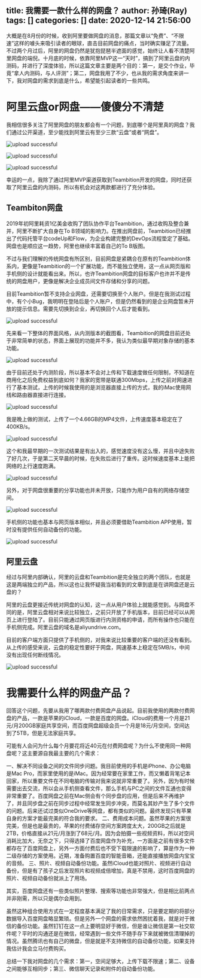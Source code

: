 title: 我需要一款什么样的网盘？
author: 孙琦(Ray)
tags: []
categories: []
date: 2020-12-14 21:56:00
---
大概是在8月份的时候，收到阿里要做网盘的消息，那篇文章以“免费”、“不限速”这样的噱头来吸引读者的眼球，直击目前网盘的痛点，当时确实赚足了流量。不过两个月过后，阿里的网盘仍然是犹抱琵琶半遮面的感觉，始终让人看不清楚阿里网盘的端倪。十月底的时候，依靠阿里MVP这一“天时”，搞到了阿里云盘的内测码，并进行了深度体验，所以这篇文章主要是两个目的：第一，是交个作业，毕竟“拿人内测码，与人评测”；第二，网盘我用了不少，也从我的需求角度来讲一下，我对网盘的需求到底是什么，希望能引起读者的一些共鸣。

<!-- more -->

# 阿里云盘or网盘——傻傻分不清楚

我相信很多关注了阿里网盘的朋友都会有一个问题，到底哪个是阿里真的网盘？我们通过公开渠道，至少能找到阿里云有至少三款“云盘”或者“网盘”。

![upload successful](/images/pasted-97.png)

![upload successful](/images/pasted-98.png)

![upload successful](/images/pasted-99.png)

幸运的一点，我除了通过阿里MVP渠道获取到Teambition开发的网盘，同时还获取了阿里云盘的内测码，所以有机会对这两款都进行了充分体验。

## Teambiton网盘

2019年初阿里耗资1亿美金收购了团队协作平台Teambition，通过收购及整合兼并，阿里不断扩大自身在To B领域的影响力。在推出网盘前，Teambition已经推出了代码托管平台codeUp和Flow，为企业构建完整的DevOps流程垫定了基础。网盘也是顺应这一趋势，阿里也继续丰富着自己的To B版图。

不过与我们理解的传统网盘有所区别，目前网盘是紧耦合在原有的Teambition体系内，更像是Teambition的一个扩展功能，而不能独立使用，这一点从网页版和手机侧的设计就能看出来。所以，也许Teambition网盘的目标客户也许并不是传统的网盘用户，更像是解决企业成员间文件存储和分享的问题。

目前Teambition暂不支持企业网盘，还需要切换至个人账户。但是在我测试过程中，有个小Bug，我明明在登陆后是个人账户，但是仍然看到的是企业网盘暂未开放的提示信息。需要先切换到企业，再切换回个人后才能看到。

![upload successful](/images/pasted-100.png)

先来看一下整体的界面风格，从内测版本的截图看，Teambition的网盘目前还处于非常简单的状态，界面上展现的功能并不多，我认为类似最早期对象存储的基本功能。

![upload successful](/images/pasted-101.png)

由于目前还处于内测阶段，所以基本不会对上传和下载速度做任何限制，不知道在商用化之后免费权益到底如何？我家的宽带是联通300Mbps，上传之前对网速进行了基本测试，上传的时候我使用的是浏览器直接上传的方式，我的iMac使用网线和路由器直接进行连接。

![upload successful](/images/pasted-103.png)

我是晚上做的测试，上传了一个4.66GB的MP4文件，上传速度基本稳定在了400KB/s。

![upload successful](/images/pasted-104.png)

这个和我最早期的一次测试结果是有出入的，感觉速度没有这么慢，并且中途失败了好几次，于是第二天早晨的时候，在失败后进行了重传。这时候速度基本上能把网络的上行速度跑满。

![upload successful](/images/pasted-107.png)

另外，对于网盘很重要的分享功能也并未开放，只能作为用户自有的网络存储空间。

![upload successful](/images/pasted-105.png)

手机侧的功能也基本与网页版本相似，并且必须要借助Teambition APP使用，暂时没有提供任何自动备份的功能。

![upload successful](/images/pasted-106.png)

## 阿里云盘

经过与阿里内部确认，阿里的云盘和Teambition是完全独立的两个团队，也就是这是两端独立的产品，所以这也让我怀疑我当初看到的文章到底是在讲网盘还是云盘的？

阿里的云盘更接近传统对网盘的认知，这一点从用户体验上就能感觉到。与网盘不同的是，阿里云盘相对来说比较独立，之前只开放了手机版本，目前已经可以从网页上进行登陆了。目前只能通过网页版进行内测资格的申请，而所有操作也只能在手机侧完成。阿里云盘的域名是aliyundrive.com。

目前的客户端方面只提供了手机侧的，对我来说比较重要的客户端的还没有看到。从上传的感受来说，云盘的稳定性要好于网盘，网速基本上稳定在5MB/s，中间没有出现任何断线情况。

![upload successful](/images/pasted-108.png)


# 我需要什么样的网盘产品？

回答这个问题，先要从我用了哪两款付费网盘产品说起。目前我使用的两款付费网盘的产品，一款是苹果的iCloud，一款是百度的网盘。iCloud的费用一个月是21元/月200GB家庭共享空间，而百度网盘超级会员一个月是18元/月空间，空间达到了5TB，但是无法家庭共享。

可能有人会问为什么每个月要花将近40元在付费网盘呢？为什么不使用同一种网盘呢？这主要源自我最主要的几个需求：

一、解决不同设备之间的文件同步问题。我目前使用的手机是iPhone、办公电脑是Mac Pro，而家里使用的是iMac。因为经常要在家里工作，而又懒着背笔记本回家，所以重要文件在不同电脑的传输对我来说就非常重要了。另外，因为有时候需要出去交流，所以会从手机侧查看文件，那么手机与PC之间的文件互通也变得非常重要了。百度网盘之前在Mac侧会有个同步盘的应用，但是后来不再维护了，并且同步盘之前在同步过程中经常发生同步冲突，而莫名其妙产生了多个文件的问题。后来还试过类似OneDrive等网盘，都有类似的问题。最终发现只有苹果自身的方案才能最完美的符合我的要求。
二、费用成本问题。虽然苹果的方案很完美，但是也是最贵的，苹果的付费储存空间方案跨度太大，200GB之后就是2TB，价格直接从21元/月涨到了68元/月。因为会拍摄一些视频资料，所以对空间消耗比加大，无奈之下，只得选择了百度网盘作为补充，一方面是之前有很多文件都存在了百度网盘上，另外一方面付费后也不受下载限速的影响了，算是作为一种二级存储的方案使用。近期，准备购置百度的智能音箱，还能直接播放网盘内宝宝的音频。
三、照片、视频自动备份功能。虽然iCloud也能对照片、视频进行自动备份，但是有了孩子之后发现照片和视频成倍增加，真是不禁用，这时百度网盘的照片、视频自动备份就派上了用场。

其实，百度网盘还有一些类似照片整理、搜索等功能也非常强大，但是相比前两点并非刚需，所以只是偶尔会用到。

虽然这种组合使用方式在一定程度基本满足了我的日常需求，只是要定期的将部分数据导入百度网盘略显繁琐。但是另外一个网盘的需求依然困扰着我，就是对于微信的备份功能。虽然钉钉在这一点上要明显好于微信，但是谁让微信是第一社交软件呢？平时的沟通还是在微信，经常遇到一些文件不随手存下来就被微信清理掉的情况。虽然腾讯也有自己的微盘，但是就是不支持微信的自动备份功能，如果支持我估计我会立马付费购买。

总结一下我对网盘的几个需求：第一，空间足够大，上传下载不限速；第二、设备之间能够互相同步；第三、微信聊天记录和附件的自动备份功能。